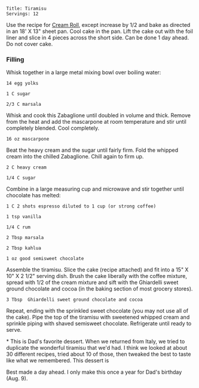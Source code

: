 ~~~ recipe-info
Title: Tiramisu
Servings: 12
~~~

Use the recipe for
[Cream Roll](#id=recipes-CreamCakeRoll&categories.0=Desserts&scale=1.5),
except increase by 1/2 and bake as directed in an 18' X 13" sheet pan. Cool cake in the pan. Lift the cake out with the
foil liner and slice in 4 pieces across the short side. Can be done 1 day ahead. Do not cover cake.


### Filling

Whisk together in a large metal mixing bowl over boiling water:

~~~ recipe-ingredients
14 egg yolks

1 C sugar

2/3 C marsala
~~~

Whisk and cook this Zabaglione until doubled in volume and thick. Remove from the heat and add the
mascarpone at room temperature and stir until completely blended. Cool completely.

~~~ recipe-ingredients
16 oz mascarpone
~~~

Beat the heavy cream and the sugar until fairly firm. Fold the whipped cream into the chilled
Zabaglione. Chill again to firm up.

~~~ recipe-ingredients
2 C heavy cream

1/4 C sugar
~~~

Combine in a large measuring cup and microwave and stir together until chocolate has melted:

~~~ recipe-ingredients
1 C 2 shots espresso diluted to 1 cup (or strong coffee)

1 tsp vanilla

1/4 C rum

2 Tbsp marsala

2 Tbsp kahlua

1 oz good semisweet chocolate
~~~

Assemble the tiramisu. Slice the cake (recipe attached) and fit into a 15" X 10" X 2 1/2" serving
dish. Brush the cake liberally with the coffee mixture, spread with 1/2 of the cream mixture and
sift with the Ghiardelli sweet ground chocolate and cocoa (in the baking section of most grocery
stores).

~~~ recipe-ingredients
3 Tbsp  Ghiardelli sweet ground chocolate and cocoa
~~~

Repeat, ending with the sprinkled sweet chocolate (you may not use all of the cake). Pipe the top of
the tiramisu with sweetened whipped cream and sprinkle piping with shaved semisweet chocolate.
Refrigerate until ready to serve.

\* This is Dad's favorite dessert. When we returned from Italy, we tried to duplicate the wonderful
tiramisu that we'd had. I think we looked at about 30 different recipes, tried about 10 of those,
then tweaked the best to taste like what we remembered. This dessert is

Best made a day ahead. I only make this once a year for Dad's birthday (Aug. 9).
